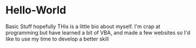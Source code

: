 # Hello-World
Basic Stuff hopefully
THis is a little bio about myself. I'm crap at programming but have learned a bit of VBA, 
and made a few websites so I'd like to use my time to develop a better skill
